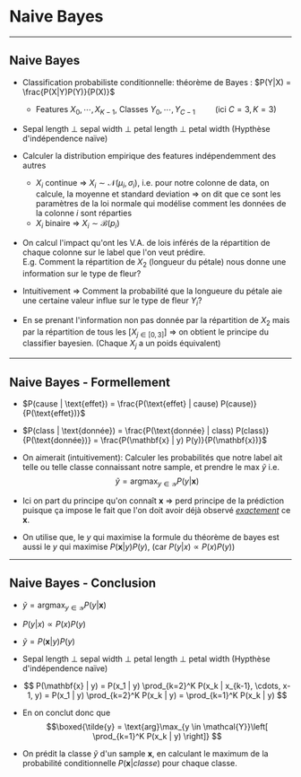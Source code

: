 <!--
<div class="r-hstack">
<div class="r-vstack text-left">



</div>


<div class="r-vstack">



</div>
</div>
-->

# Naive Bayes

---

## Naive Bayes

- Classification probabiliste conditionnelle: théorème de Bayes : $P(Y|X) = \frac{P(X|Y)P(Y)}{P(X)}$
    - Features $X_0, \cdots, X_{K-1}$,  Classes $Y_0, \cdots, Y_{C-1}\qquad$ (ici $C=3, K=3$)
- Sepal length $\perp$ sepal width $\perp$ petal length $\perp$ petal width (Hypthèse d'indépendence naïve)

- Calculer la distribution empirique des features indépendemment des autres
    - $X_i$ continue $\Rightarrow$ $X_i \sim \mathcal{N}(\mu_i, \sigma_i)$, i.e. pour notre colonne de data, on calcule, la moyenne et standard deviation $\Rightarrow$ on dit que ce sont les paramètres de la loi normale qui modélise comment les données de la colonne $i$ sont réparties
    - $X_i$ binaire $\Rightarrow$ $X_i \sim \mathcal{B}(p_i)$ 
- On calcul l'impact qu'ont les V.A. de lois inférés de la répartition de chaque colonne sur le label que l'on veut prédire. 
<br>E.g. Comment la répartition de $X_2$ (longueur du pétale) nous donne une information sur le type de fleur?

- Intuitivement $\Rightarrow$ Comment la probabilité que la longueure du pétale aie une certaine valeur influe sur le type de fleur $Y_i$?

- En se prenant l'information non pas donnée par la répartition de $X_2$ mais par la répartition de tous les $[X_{j \in [0,3]}]$ $\Rightarrow$ on obtient le principe du classifier bayesien. (Chaque $X_j$ a un poids équivalent)

---

## Naive Bayes - Formellement

- $P(cause | \text{effet}) = \frac{P(\text{effet} | cause) P(cause)}{P(\text{effet})}$

- $P(class | \text{donnée}) = \frac{P(\text{donnée} | class) P(class)}{P(\text{donnée})} = \frac{P(\mathbf{x} | y) P(y)}{P(\mathbf{x})}$

- On aimerait (intuitivement): Calculer les probabilités que notre label ait telle ou telle classe connaissant notre sample, et prendre le max 
$\tilde{y}$ i.e. $$\tilde{y} = \text{arg}\max_{y \in \mathcal{Y}} P(y | \mathbf{x})$$

- Ici on part du principe qu'on connaît $\mathbf{x}\ \Rightarrow$ perd principe de la prédiction puisque ça impose le fait que l'on doit avoir déjà observé <u>*exactement*</u> ce $\mathbf{x}$.

- On utilise que, le $y$ qui maximise la formule du théorème de bayes est aussi le $y$ qui maximise $P(\mathbf{x}|y)P(y)$, (car $P(y|x) \propto P(x)P(y)$)

---

## Naive Bayes - Conclusion

- $\tilde{y} = \text{arg}\max_{y \in \mathcal{Y}} P(y | \mathbf{x})$

- $P(y|x) \propto P(x)P(y)$

- $\tilde{y} = P(\mathbf{x}|y)P(y)$
- Sepal length $\perp$ sepal width $\perp$ petal length $\perp$ petal width (Hypthèse d'indépendence naïve)
- $$
P(\mathbf{x} | y) = P(x_1 | y) \prod_{k=2}^K P(x_k | x_{k-1}, \cdots, x-1, y) = 
P(x_1 | y) \prod_{k=2}^K P(x_k | y) = \prod_{k=1}^K P(x_k | y)
$$
- En on conclut donc que $$\boxed{\tilde{y} = 
\text{arg}\max_{y \in \mathcal{Y}}\left[ \prod_{k=1}^K P(x_k | y) \right]}
$$

- On prédit la classe $\tilde{y}$ d'un sample $\mathbf{x}$, en calculant le maximum de la probabilité conditionnelle $P(\mathbf{x} | classe)$ pour chaque classe.

